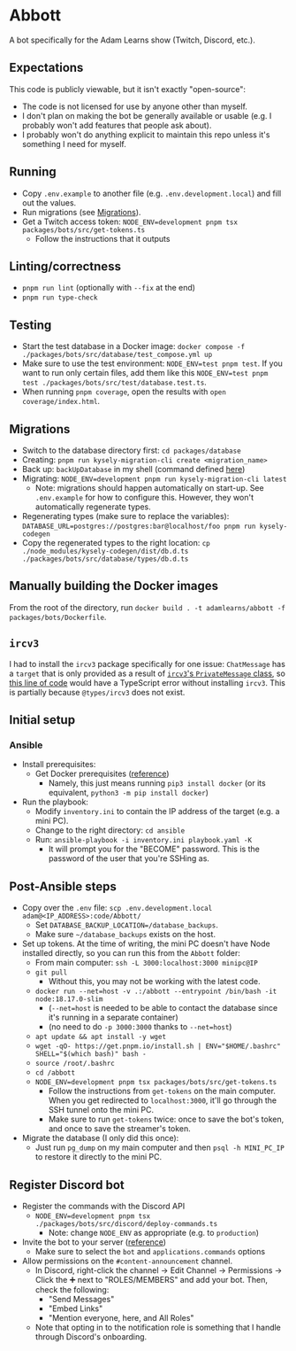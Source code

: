 # Abbott

A bot specifically for the Adam Learns show (Twitch, Discord, etc.).

## Expectations

This code is publicly viewable, but it isn't exactly "open-source":

- The code is not licensed for use by anyone other than myself.
- I don't plan on making the bot be generally available or usable (e.g. I probably won't add features that people ask about).
- I probably won't do anything explicit to maintain this repo unless it's something I need for myself.

## Running

- Copy `.env.example` to another file (e.g. `.env.development.local`) and fill out the values.
- Run migrations (see [Migrations](#migrations)).
- Get a Twitch access token: `NODE_ENV=development pnpm tsx packages/bots/src/get-tokens.ts`
  - Follow the instructions that it outputs

## Linting/correctness

- `pnpm run lint` (optionally with `--fix` at the end)
- `pnpm run type-check`

## Testing

- Start the test database in a Docker image: `docker compose -f ./packages/bots/src/database/test_compose.yml up`
- Make sure to use the test environment: `NODE_ENV=test pnpm test`. If you want to run only certain files, add them like this `NODE_ENV=test pnpm test ./packages/bots/src/test/database.test.ts`.
- When running `pnpm coverage`, open the results with `open coverage/index.html`.

## Migrations

- Switch to the database directory first: `cd packages/database`
- Creating: `pnpm run kysely-migration-cli create <migration_name>`
- Back up: `backUpDatabase` in my shell (command defined [here](https://github.com/Adam13531/AdamsApple/blob/dbfbfdfa4ad9b09e969fb4aeab2b88228757bdbb/shell/zsh/.zshrc#L637-L643))
- Migrating: `NODE_ENV=development pnpm run kysely-migration-cli latest`
  - Note: migrations should happen automatically on start-up. See `.env.example` for how to configure this. However, they won't automatically regenerate types.
- Regenerating types (make sure to replace the variables): `DATABASE_URL=postgres://postgres:bar@localhost/foo pnpm run kysely-codegen`
- Copy the regenerated types to the right location: `cp ./node_modules/kysely-codegen/dist/db.d.ts ./packages/bots/src/database/types/db.d.ts`

## Manually building the Docker images

From the root of the directory, run `docker build . -t adamlearns/abbott -f packages/bots/Dockerfile`.

## `ircv3`

I had to install the `ircv3` package specifically for one issue: `ChatMessage` has a `target` that is only provided as a result of [`ircv3`'s `PrivateMessage` class](https://github.com/d-fischer/ircv3/blob/483f330f52ea533b567c118ada37d30c54ac80e9/src/Message/MessageTypes/Commands/PrivateMessage.ts#L4), so [this line of code](https://github.com/AdamLearns/Abbott/blob/86815e2ec20e62c89ab753e07ea065d2f75d1227/src/twitch/BotCommandContext.ts#L18) would have a TypeScript error without installing `ircv3`. This is partially because `@types/ircv3` does not exist.

## Initial setup

### Ansible

- Install prerequisites:
  - Get Docker prerequisites ([reference](https://docs.ansible.com/ansible/2.9/modules/docker_container_module.html#requirements))
    - Namely, this just means running `pip3 install docker` (or its equivalent, `python3 -m pip install docker`)
- Run the playbook:
  - Modify `inventory.ini` to contain the IP address of the target (e.g. a mini PC).
  - Change to the right directory: `cd ansible`
  - Run: `ansible-playbook -i inventory.ini playbook.yaml -K`
    - It will prompt you for the "BECOME" password. This is the password of the user that you're SSHing as.

## Post-Ansible steps

- Copy over the `.env` file: `scp .env.development.local adam@<IP_ADDRESS>:code/Abbott/`
  - Set `DATABASE_BACKUP_LOCATION=/database_backups`.
  - Make sure `~/database_backups` exists on the host.
- Set up tokens. At the time of writing, the mini PC doesn't have Node installed directly, so you can run this from the `Abbott` folder:
  - From main computer: `ssh -L 3000:localhost:3000 minipc@IP`
  - `git pull`
    - Without this, you may not be working with the latest code.
  - `docker run --net=host -v .:/abbott --entrypoint /bin/bash -it node:18.17.0-slim`
    - (`--net=host` is needed to be able to contact the database since it's running in a separate container)
    - (no need to do `-p 3000:3000` thanks to `--net=host`)
  - `apt update && apt install -y wget`
  - `wget -qO- https://get.pnpm.io/install.sh | ENV="$HOME/.bashrc" SHELL="$(which bash)" bash -`
  - `source /root/.bashrc`
  - `cd /abbott`
  - `NODE_ENV=development pnpm tsx packages/bots/src/get-tokens.ts`
    - Follow the instructions from `get-tokens` on the main computer. When you get redirected to `localhost:3000`, it'll go through the SSH tunnel onto the mini PC.
    - Make sure to run `get-tokens` twice: once to save the bot's token, and once to save the streamer's token.
- Migrate the database (I only did this once):
  - Just run `pg_dump` on my main computer and then `psql -h MINI_PC_IP` to restore it directly to the mini PC.

## Register Discord bot

- Register the commands with the Discord API
  - `NODE_ENV=development pnpm tsx ./packages/bots/src/discord/deploy-commands.ts`
    - Note: change `NODE_ENV` as appropriate (e.g. to `production`)
- Invite the bot to your server ([reference](https://discordjs.guide/preparations/adding-your-bot-to-servers.html#bot-invite-links))
  - Make sure to select the `bot` and `applications.commands` options
- Allow permissions on the `#content-announcement` channel.
  - In Discord, right-click the channel → Edit Channel → Permissions → Click the ➕ next to "ROLES/MEMBERS" and add your bot. Then, check the following:
    - "Send Messages"
    - "Embed Links"
    - "Mention everyone, here, and All Roles"
  - Note that opting in to the notification role is something that I handle through Discord's onboarding.
